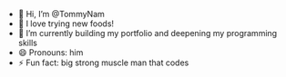 - 👋 Hi, I’m @TommyNam
- 👀 I love trying new foods!
- 🌱 I’m currently building my portfolio and deepening my programming skills
- 😄 Pronouns: him
- ⚡ Fun fact: big strong muscle man that codes

<!---
TommyNam/TommyNam is a ✨ special ✨ repository because its `README.md` (this file) appears on your GitHub profile.
You can click the Preview link to take a look at your changes.
--->
